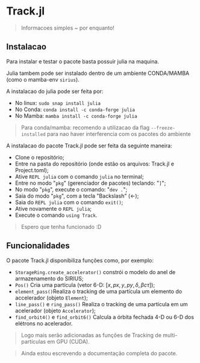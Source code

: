 # Track.jl
> Informacoes simples ~ por enquanto!
## Instalacao
Para instalar e testar o pacote basta possuir julia na maquina. 

Julia tambem pode ser instalado dentro de um ambiente CONDA/MAMBA (como o mamba-env ```sirius```). 

A instalacao do julia pode ser feita por:
* No linux: ```sudo snap install julia```
* No Conda: ```conda install -c conda-forge julia```
* No Mamba: ```mamba install -c conda-forge julia```
>Para conda/mamba: recomendo a utilizacao da flag ```--freeze-installed``` para nao haver interferencia com os pacotes do ambiente

A instalacao do pacote Track.jl pode ser feita da seguinte maneira:
- Clone o repositório;
- Entre na pasta do repositório (onde estão os arquivos: Track.jl e Project.toml);
- Ative  ```REPL julia``` com o comando ```julia``` no terminal;
- Entre no modo "```pkg```" (gerenciador de pacotes) teclando: "```]```";
- No modo "```pkg```", execute o comando: "```dev .```";
- Saia do modo "```pkg```", com a tecla "Backslash" ($\leftarrow$);
- Saia do  ```REPL julia``` com o comando ```exit()```;
- Ative novamente o ```REPL julia```;
- Execute o comando ```using Track```.
> Espero que tenha funcionado :D

## Funcionalidades

O pacote Track.jl disponibiliza funções como, por exemplo:
* ``` StorageRing.create_accelerator() ``` constrói o modelo do anel de armazenamento do SIRIUS; 
* ``` Pos() ``` Cria uma partícula (vetor 6-D: $[x, px, y, py, \delta, \beta c\tau]$);
* ``` element_pass() ```Realiza o tracking de uma partícula um elemento do accelerador (objeto ```Element```);
*  ``` line_pass() ``` e ``` ring_pass() ``` Realiza o tracking de uma partícula em um acelerador (objeto ``` Accelerator ```);
* ``` find_orbit4() ``` e ``` find_orbit6() ``` Calcula a órbita fechada 4-D ou 6-D dos elétrons no acelerador.

> Logo mais serão adicionadas as funções de Tracking de multi-partículas em GPU (CUDA).

> Ainda estou escrevendo a documentação completa do pacote.
